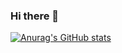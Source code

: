 ### Hi there 👋

[![Anurag's GitHub stats](https://github-readme-stats.vercel.app/api?username=aapatre&theme=tokyonight)](https://github.com/anuraghazra/github-readme-stats)


<!--
**aapatre/aapatre** is a ✨ _special_ ✨ repository because its `README.md` (this file) appears on your GitHub profile.

Here are some ideas to get you started:

- 🔭 I’m currently working on ...
- 🌱 I’m currently learning ...
- 👯 I’m looking to collaborate on ...
- 🤔 I’m looking for help with ...
- 💬 Ask me about ...
- 📫 How to reach me: ...
- 😄 Pronouns: ...
- ⚡ Fun fact: ...
-->
